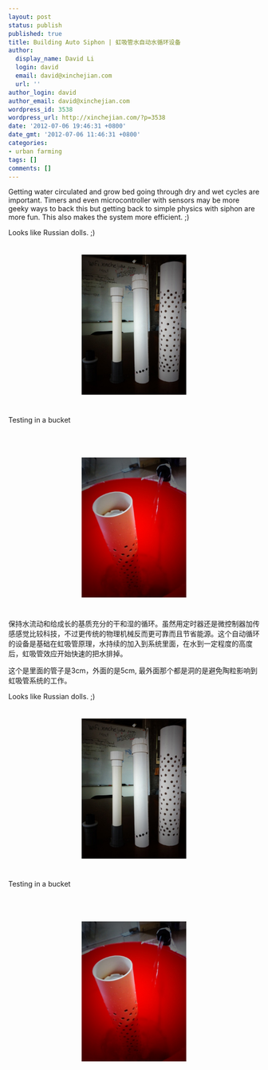```yaml
---
layout: post
status: publish
published: true
title: Building Auto Siphon | 虹吸管水自动水循环设备
author:
  display_name: David Li
  login: david
  email: david@xinchejian.com
  url: ''
author_login: david
author_email: david@xinchejian.com
wordpress_id: 3538
wordpress_url: http://xinchejian.com/?p=3538
date: '2012-07-06 19:46:31 +0800'
date_gmt: '2012-07-06 11:46:31 +0800'
categories:
- urban farming
tags: []
comments: []
---
```

<p><!--:en-->Getting water circulated and grow bed going through dry and wet cycles are important. Timers and even microcontroller with sensors may be  more geeky ways to back this but getting back to simple physics with siphon are more fun. This also makes the system more efficient. ;) </p>
<p>Looks like Russian dolls. ;) <br /><br /><center><a href='/uploads/2012/07/353F8773-1876-4D2B-8B3A-C14C90E622AB12.jpg'><img src='/uploads/2012/07/353F8773-1876-4D2B-8B3A-C14C90E622AB12.jpg' border='0' width='210' height='281' style='margin:5px'></a></center><br /><br />
Testing in a bucket</p>
<p><br /><br /><center><a href='/uploads/2012/07/E55055E6-07FD-4FE7-AA62-F3DB6F99F3AB13.jpg'><img src='/uploads/2012/07/E55055E6-07FD-4FE7-AA62-F3DB6F99F3AB13.jpg' border='0' width='210' height='281' style='margin:5px'></a></center><br /><br /><!--:--><!--:zh-->保持水流动和给成长的基质充分的干和湿的循环。虽然用定时器还是微控制器加传感感觉比较科技，不过更传统的物理机械反而更可靠而且节省能源。这个自动循环的设备是基础在虹吸管原理，水持续的加入到系统里面，在水到一定程度的高度后，虹吸管效应开始快速的把水排掉。</p>
<p>这个是里面的管子是3cm，外面的是5cm, 最外面那个都是洞的是避免陶粒影响到虹吸管系统的工作。</p>
<p>Looks like Russian dolls. ;) <br /><br /><center><a href='/uploads/2012/07/353F8773-1876-4D2B-8B3A-C14C90E622AB12.jpg'><img src='/uploads/2012/07/353F8773-1876-4D2B-8B3A-C14C90E622AB12.jpg' border='0' width='210' height='281' style='margin:5px'></a></center><br /><br />
Testing in a bucket</p>
<p><br /><br /><center><a href='/uploads/2012/07/E55055E6-07FD-4FE7-AA62-F3DB6F99F3AB13.jpg'><img src='/uploads/2012/07/E55055E6-07FD-4FE7-AA62-F3DB6F99F3AB13.jpg' border='0' width='210' height='281' style='margin:5px'></a></center><br /><br /><!--:--></p>
